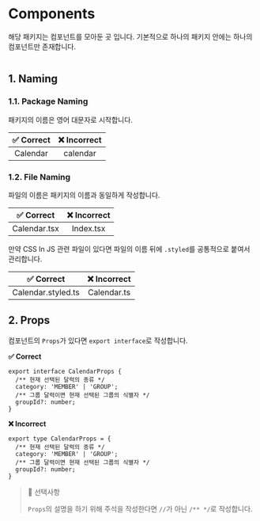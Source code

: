 # Components

해당 패키지는 컴포넌트를 모아둔 곳 입니다.
기본적으로 하나의 패키지 안에는 하나의 컴포넌트만 존재합니다.

```text

```

## 1. Naming

### 1.1. Package Naming

패키지의 이름은 영어 대문자로 시작합니다.

| ✅ Correct | ❌ Incorrect |
|:---------:|:-----------:|
| Calendar  |  calendar   |

### 1.2. File Naming

파일의 이름은 패키지의 이름과 동일하게 작성합니다.

|  ✅ Correct   | ❌ Incorrect |
|:------------:|:-----------:|
| Calendar.tsx |  Index.tsx  |

만약 CSS In JS 관련 파일이 있다면 파일의 이름 뒤에 `.styled`를 공통적으로 붙여서 관리합니다.

|     ✅ Correct      | ❌ Incorrect |
|:------------------:|:-----------:|
| Calendar.styled.ts | Calendar.ts |

## 2. Props

컴포넌트의 `Props`가 있다면 `export interface`로 작성합니다.

**✅ Correct**

```tsx
export interface CalendarProps {
  /** 현재 선택된 달력의 종류 */
  category: 'MEMBER' | 'GROUP';
  /** 그룹 달력이면 현재 선택된 그룹의 식별자 */
  groupId?: number;
}
```

**❌ Incorrect**

```tsx
export type CalendarProps = {
  /** 현재 선택된 달력의 종류 */
  category: 'MEMBER' | 'GROUP';
  /** 그룹 달력이면 현재 선택된 그룹의 식별자 */
  groupId?: number;
}
```

> 🔔 선택사항
>
> `Props`의 설명을 하기 위해 주석을 작성한다면 `//`가 아닌 `/** */`로 작성합니다.